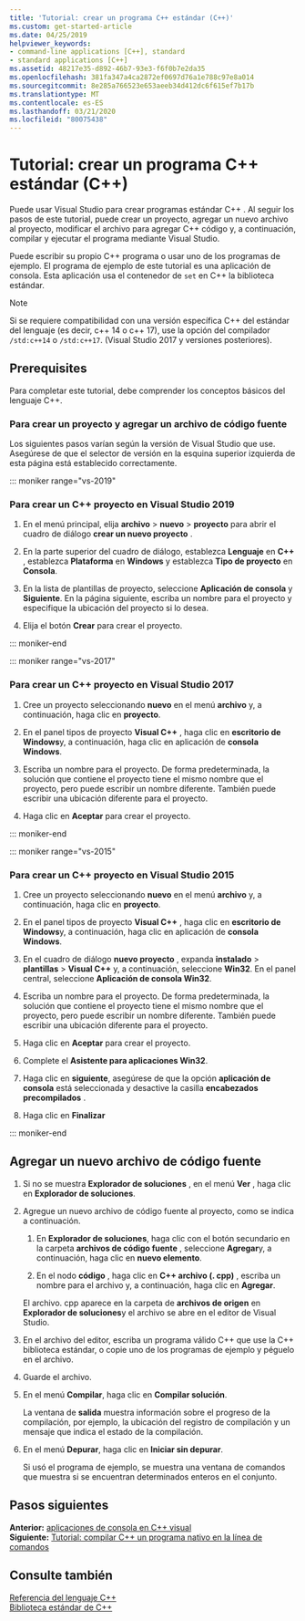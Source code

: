 ```yaml
---
title: 'Tutorial: crear un programa C++ estándar (C++)'
ms.custom: get-started-article
ms.date: 04/25/2019
helpviewer_keywords:
- command-line applications [C++], standard
- standard applications [C++]
ms.assetid: 48217e35-d892-46b7-93e3-f6f0b7e2da35
ms.openlocfilehash: 381fa347a4ca2872ef0697d76a1e788c97e8a014
ms.sourcegitcommit: 8e285a766523e653aeeb34d412dc6f615ef7b17b
ms.translationtype: MT
ms.contentlocale: es-ES
ms.lasthandoff: 03/21/2020
ms.locfileid: "80075438"
---
```

# <a name="walkthrough-creating-a-standard-c-program-c"></a>Tutorial: crear un programa C++ estándar (C++)

Puede usar Visual Studio para crear programas estándar C++ . Al seguir los pasos de este tutorial, puede crear un proyecto, agregar un nuevo archivo al proyecto, modificar el archivo para agregar C++ código y, a continuación, compilar y ejecutar el programa mediante Visual Studio.

Puede escribir su propio C++ programa o usar uno de los programas de ejemplo. El programa de ejemplo de este tutorial es una aplicación de consola. Esta aplicación usa el contenedor de `set` en C++ la biblioteca estándar.

> [!NOTE]
> Si se requiere compatibilidad con una versión específica C++ del estándar del lenguaje (es decir, c++ 14 o c++ 17), use la opción del compilador `/std:c++14` o `/std:c++17`. (Visual Studio 2017 y versiones posteriores).

## <a name="prerequisites"></a>Prerequisites

Para completar este tutorial, debe comprender los conceptos básicos del lenguaje C++.

### <a name="to-create-a-project-and-add-a-source-file"></a>Para crear un proyecto y agregar un archivo de código fuente

Los siguientes pasos varían según la versión de Visual Studio que use. Asegúrese de que el selector de versión en la esquina superior izquierda de esta página está establecido correctamente.

::: moniker range="vs-2019"

### <a name="to-create-a-c-project-in-visual-studio-2019"></a>Para crear un C++ proyecto en Visual Studio 2019

1. En el menú principal, elija **archivo** > **nuevo** > **proyecto** para abrir el cuadro de diálogo **crear un nuevo proyecto** .

1. En la parte superior del cuadro de diálogo, establezca **Lenguaje** en **C++** , establezca **Plataforma** en **Windows** y establezca **Tipo de proyecto** en **Consola**.

1. En la lista de plantillas de proyecto, seleccione **Aplicación de consola** y **Siguiente**. En la página siguiente, escriba un nombre para el proyecto y especifique la ubicación del proyecto si lo desea.

1. Elija el botón **Crear** para crear el proyecto.

::: moniker-end

::: moniker range="vs-2017"

### <a name="to-create-a-c-project-in-visual-studio-2017"></a>Para crear un C++ proyecto en Visual Studio 2017

1. Cree un proyecto seleccionando **nuevo** en el menú **archivo** y, a continuación, haga clic en **proyecto**.

1. En el panel tipos de proyecto **Visual C++**  , haga clic en **escritorio de Windows**y, a continuación, haga clic en aplicación de **consola Windows**.

1. Escriba un nombre para el proyecto. De forma predeterminada, la solución que contiene el proyecto tiene el mismo nombre que el proyecto, pero puede escribir un nombre diferente. También puede escribir una ubicación diferente para el proyecto.

1. Haga clic en **Aceptar** para crear el proyecto.

::: moniker-end

::: moniker range="vs-2015"

### <a name="to-create-a-c-project-in-visual-studio-2015"></a>Para crear un C++ proyecto en Visual Studio 2015

1. Cree un proyecto seleccionando **nuevo** en el menú **archivo** y, a continuación, haga clic en **proyecto**.

1. En el panel tipos de proyecto **Visual C++**  , haga clic en **escritorio de Windows**y, a continuación, haga clic en aplicación de **consola Windows**.

1. En el cuadro de diálogo **nuevo proyecto** , expanda **instalado** > **plantillas** > **Visual C++** y, a continuación, seleccione **Win32**. En el panel central, seleccione **Aplicación de consola Win32**.

1. Escriba un nombre para el proyecto. De forma predeterminada, la solución que contiene el proyecto tiene el mismo nombre que el proyecto, pero puede escribir un nombre diferente. También puede escribir una ubicación diferente para el proyecto.

1. Haga clic en **Aceptar** para crear el proyecto.

1. Complete el **Asistente para aplicaciones Win32**.

1. Haga clic en **siguiente**, asegúrese de que la opción **aplicación de consola** está seleccionada y desactive la casilla **encabezados precompilados** .

1. Haga clic en **Finalizar**

::: moniker-end

## <a name="add-a-new-source-file"></a>Agregar un nuevo archivo de código fuente

1. Si no se muestra **Explorador de soluciones** , en el menú **Ver** , haga clic en **Explorador de soluciones**.

1. Agregue un nuevo archivo de código fuente al proyecto, como se indica a continuación.

   1. En **Explorador de soluciones**, haga clic con el botón secundario en la carpeta **archivos de código fuente** , seleccione **Agregar**y, a continuación, haga clic en **nuevo elemento**.

   1. En el nodo **código** , haga clic en  **C++ archivo (. cpp)** , escriba un nombre para el archivo y, a continuación, haga clic en **Agregar**.

   El archivo. cpp aparece en la carpeta de **archivos de origen** en **Explorador de soluciones**y el archivo se abre en el editor de Visual Studio.

1. En el archivo del editor, escriba un programa válido C++ que use la C++ biblioteca estándar, o copie uno de los programas de ejemplo y péguelo en el archivo.

1. Guarde el archivo.

1. En el menú **Compilar**, haga clic en **Compilar solución**.

   La ventana de **salida** muestra información sobre el progreso de la compilación, por ejemplo, la ubicación del registro de compilación y un mensaje que indica el estado de la compilación.

1. En el menú **Depurar**, haga clic en **Iniciar sin depurar**.

   Si usó el programa de ejemplo, se muestra una ventana de comandos que muestra si se encuentran determinados enteros en el conjunto.

## <a name="next-steps"></a>Pasos siguientes

**Anterior:** [aplicaciones de consola en C++ visual](../windows/console-applications-in-visual-cpp.md)<br/>
**Siguiente:** [Tutorial: compilar C++ un programa nativo en la línea de comandos](../build/walkthrough-compiling-a-native-cpp-program-on-the-command-line.md)

## <a name="see-also"></a>Consulte también

[Referencia del lenguaje C++](../cpp/cpp-language-reference.md)<br/>
[Biblioteca estándar de C++](../standard-library/cpp-standard-library-reference.md)
